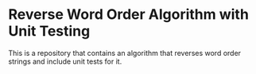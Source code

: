# Reverse Word Order Algorithm with Unit Testing

This is a repository that contains an algorithm that reverses word order strings and include unit tests for it.
